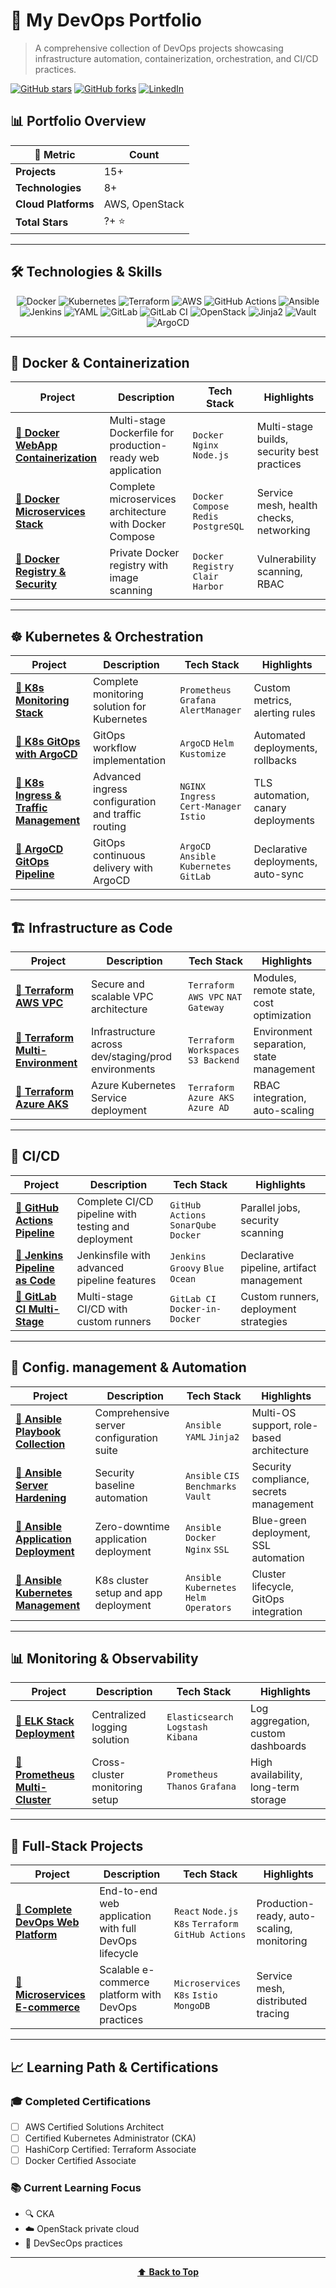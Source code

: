 # 🚀 My DevOps Portfolio

> A comprehensive collection of DevOps projects showcasing infrastructure automation, containerization, orchestration, and CI/CD practices.

[![GitHub stars](https://img.shields.io/github/stars/faresmergui/my-devops-portfolio?style=social)](https://github.com/faresmergui/my-devops-portfolio/stargazers)
[![GitHub forks](https://img.shields.io/github/forks/faresmergui/my-devops-portfolio?style=social)](https://github.com/username/devops-portfolio/network)
[![LinkedIn](https://img.shields.io/badge/LinkedIn-Connect-blue)](https://www.linkedin.com/in/fares-mergui/)

## 📊 Portfolio Overview

| 🎯 **Metric** | **Count** |
|---------------|-----------|
| **Projects** | 15+ |
| **Technologies** | 8+ |
| **Cloud Platforms** | AWS, OpenStack |
| **Total Stars** | ?+ ⭐ |

---

## 🛠️ Technologies & Skills

<div align="center">

![Docker](https://img.shields.io/badge/Docker-2496ED?style=for-the-badge&logo=docker&logoColor=white)
![Kubernetes](https://img.shields.io/badge/Kubernetes-326CE5?style=for-the-badge&logo=kubernetes&logoColor=white)
![Terraform](https://img.shields.io/badge/Terraform-7B42BC?style=for-the-badge&logo=terraform&logoColor=white)
![AWS](https://img.shields.io/badge/AWS-FF9900?style=for-the-badge&logo=amazonaws&logoColor=white)
![GitHub Actions](https://img.shields.io/badge/GitHub_Actions-2088FF?style=for-the-badge&logo=github-actions&logoColor=white)
![Ansible](https://img.shields.io/badge/Ansible-EE0000?style=for-the-badge&logo=ansible&logoColor=white)
![Jenkins](https://img.shields.io/badge/Jenkins-D24939?style=for-the-badge&logo=jenkins&logoColor=white)
![YAML](https://img.shields.io/badge/YAML-CB171E?style=for-the-badge&logo=yaml&logoColor=white)
![GitLab](https://img.shields.io/badge/GitLab-FCA326?style=for-the-badge&logo=gitlab&logoColor=white)
![GitLab CI](https://img.shields.io/badge/GitLab_CI-FCA326?style=for-the-badge&logo=gitlab&logoColor=white)
![OpenStack](https://img.shields.io/badge/OpenStack-ED1944?style=for-the-badge&logo=openstack&logoColor=white)
![Jinja2](https://img.shields.io/badge/Jinja2-B41717?style=for-the-badge&logo=jinja&logoColor=white)
![Vault](https://img.shields.io/badge/Vault-000000?style=for-the-badge&logo=vault&logoColor=white)
![ArgoCD](https://img.shields.io/badge/ArgoCD-EF7B4D?style=for-the-badge&logo=argo&logoColor=white)

</div>

---

## 🐳 Docker & Containerization

| **Project** | **Description** | **Tech Stack** | **Highlights** |
|-------------|-----------------|-----------------|----------------|
| **[🔗 Docker WebApp Containerization](https://github.com/username/docker-webapp-containerization)** | Multi-stage Dockerfile for production-ready web application | `Docker` `Nginx` `Node.js` | Multi-stage builds, security best practices |
| **[🔗 Docker Microservices Stack](https://github.com/username/docker-microservices-stack)** | Complete microservices architecture with Docker Compose | `Docker Compose` `Redis` `PostgreSQL` | Service mesh, health checks, networking |
| **[🔗 Docker Registry & Security](https://github.com/username/docker-registry-security)** | Private Docker registry with image scanning | `Docker Registry` `Clair` `Harbor` | Vulnerability scanning, RBAC |

---

## ☸️ Kubernetes & Orchestration

| **Project** | **Description** | **Tech Stack** | **Highlights** |
|-------------|-----------------|-----------------|----------------|
| **[🔗 K8s Monitoring Stack](https://github.com/username/k8s-monitoring-stack)** | Complete monitoring solution for Kubernetes | `Prometheus` `Grafana` `AlertManager` | Custom metrics, alerting rules |
| **[🔗 K8s GitOps with ArgoCD](https://github.com/username/k8s-gitops-argocd)** | GitOps workflow implementation | `ArgoCD` `Helm` `Kustomize` | Automated deployments, rollbacks |
| **[🔗 K8s Ingress & Traffic Management](https://github.com/username/k8s-ingress-traffic)** | Advanced ingress configuration and traffic routing | `NGINX Ingress` `Cert-Manager` `Istio` | TLS automation, canary deployments |
| **[🔗 ArgoCD GitOps Pipeline](https://github.com/username/argocd-gitops-pipeline)** | GitOps continuous delivery with ArgoCD | `ArgoCD` `Ansible` `Kubernetes` `GitLab` | Declarative deployments, auto-sync |

---

## 🏗️ Infrastructure as Code

| **Project** | **Description** | **Tech Stack** | **Highlights** |
|-------------|-----------------|-----------------|----------------|
| **[🔗 Terraform AWS VPC](https://github.com/username/terraform-aws-vpc)** | Secure and scalable VPC architecture | `Terraform` `AWS VPC` `NAT Gateway` | Modules, remote state, cost optimization |
| **[🔗 Terraform Multi-Environment](https://github.com/username/terraform-multi-env)** | Infrastructure across dev/staging/prod environments | `Terraform` `Workspaces` `S3 Backend` | Environment separation, state management |
| **[🔗 Terraform Azure AKS](https://github.com/username/terraform-azure-aks)** | Azure Kubernetes Service deployment | `Terraform` `Azure AKS` `Azure AD` | RBAC integration, auto-scaling |

---

## 🔄 CI/CD

| **Project** | **Description** | **Tech Stack** | **Highlights** |
|-------------|-----------------|-----------------|----------------|
| **[🔗 GitHub Actions Pipeline](https://github.com/username/github-actions-pipeline)** | Complete CI/CD pipeline with testing and deployment | `GitHub Actions` `SonarQube` `Docker` | Parallel jobs, security scanning |
| **[🔗 Jenkins Pipeline as Code](https://github.com/username/jenkins-pipeline-code)** | Jenkinsfile with advanced pipeline features | `Jenkins` `Groovy` `Blue Ocean` | Declarative pipeline, artifact management |
| **[🔗 GitLab CI Multi-Stage](https://github.com/username/gitlab-ci-multistage)** | Multi-stage CI/CD with custom runners | `GitLab CI` `Docker-in-Docker` | Custom runners, deployment strategies |

---

## 🔄 Config. management & Automation

| **Project** | **Description** | **Tech Stack** | **Highlights** |
|-------------|-----------------|-----------------|----------------|
| **[🔗 Ansible Playbook Collection](https://github.com/username/ansible-playbook-collection)** | Comprehensive server configuration suite | `Ansible` `YAML` `Jinja2` | Multi-OS support, role-based architecture |
| **[🔗 Ansible Server Hardening](https://github.com/username/ansible-server-hardening)** | Security baseline automation | `Ansible` `CIS Benchmarks` `Vault` | Security compliance, secrets management |
| **[🔗 Ansible Application Deployment](https://github.com/username/ansible-app-deployment)** | Zero-downtime application deployment | `Ansible` `Docker` `Nginx` `SSL` | Blue-green deployment, SSL automation |
| **[🔗 Ansible Kubernetes Management](https://github.com/username/ansible-k8s-management)** | K8s cluster setup and app deployment | `Ansible` `Kubernetes` `Helm` `Operators` | Cluster lifecycle, GitOps integration |

---

## 📊 Monitoring & Observability

| **Project** | **Description** | **Tech Stack** | **Highlights** |
|-------------|-----------------|-----------------|----------------|
| **[🔗 ELK Stack Deployment](https://github.com/username/elk-stack-deployment)** | Centralized logging solution | `Elasticsearch` `Logstash` `Kibana` | Log aggregation, custom dashboards |
| **[🔗 Prometheus Multi-Cluster](https://github.com/username/prometheus-multicluster)** | Cross-cluster monitoring setup | `Prometheus` `Thanos` `Grafana` | High availability, long-term storage |

---

## 🌟 Full-Stack Projects

| **Project** | **Description** | **Tech Stack** | **Highlights** |
|-------------|-----------------|-----------------|----------------|
| **[🔗 Complete DevOps Web Platform](https://github.com/username/complete-devops-platform)** | End-to-end web application with full DevOps lifecycle | `React` `Node.js` `K8s` `Terraform` `GitHub Actions` | Production-ready, auto-scaling, monitoring |
| **[🔗 Microservices E-commerce](https://github.com/username/microservices-ecommerce)** | Scalable e-commerce platform with DevOps practices | `Microservices` `K8s` `Istio` `MongoDB` | Service mesh, distributed tracing |

---

## 📈 Learning Path & Certifications

### 🎓 **Completed Certifications**
- [ ] AWS Certified Solutions Architect
- [ ] Certified Kubernetes Administrator (CKA)
- [ ] HashiCorp Certified: Terraform Associate
- [ ] Docker Certified Associate

### 📚 **Current Learning Focus**
- 🔍 CKA
- ☁️ OpenStack private cloud
- 🔐 DevSecOps practices

---

<div align="center">

[⬆️ **Back to Top**](#my-devops-portfolio)

</div>
